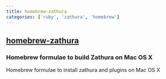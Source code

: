 ```yaml
---
title: homebrew-zathura
categories: ['ruby', 'zathura', 'homebrew']
---
```

## [homebrew-zathura](https://github.com/zegervdv/homebrew-zathura)

### Homebrew formulae to build Zathura on Mac OS X


Homebrew formulae to install zathura and plugins on Mac OS X
